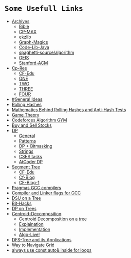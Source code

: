 # ``` Some Usefull Links ```
- [Archives]()
    - [Bible](https://github.com/sarafanshul/Bible)
    - [CP-MAX](https://cp-algorithms.com/)
    - [ekzlib](https://www.algorithm-archive.org/)
    - [Graph-Magics](http://www.graph-magics.com/algorithms.php)	
    - [Code-Lib-Java](http://code-library.herokuapp.com/)
    - [spaghetti-source/algorithm](https://github.com/spaghetti-source/algorithm)
    - [OEIS](https://oeis.org/)
    - [Stanford-ACM](https://github.com/jaehyunp/stanfordacm)
- [Cp-Res]()
    - [CF-Edu]()
    - [ONE](https://codeforces.com/blog/entry/57282)
    - [TWO](https://codeforces.com/blog/entry/13529?f0a28=1)
    - [THREE](https://codeforces.com/blog/entry/82283)
    - [FOUR](https://csacademy.com/lessons/)
- [#General Ideas](https://codeforces.com/blog/entry/48417)
- [Rolling Hashes](https://codeforces.com/blog/entry/60445)
- [Mathematics Behind Rolling Hashes and Anti-Hash Tests](https://codeforces.com/blog/entry/60442) 
- [Game Theory](https://codeforces.com/blog/entry/66040)
- [Codeforces Algorithm GYM](https://codeforces.com/blog/entry/16221?f0a28=1)
- [Buy and Sell Stocks](https://leetcode.com/problems/best-time-to-buy-and-sell-stock-with-transaction-fee/discuss/108870/most-consistent-ways-of-dealing-with-the-series-of-stock-problems)
- [DP]()
   - [General](https://codeforces.com/blog/entry/67679)
   - [Patterns](https://leetcode.com/discuss/general-discussion/662866/dp-for-beginners-problems-patterns-sample-solutions)
   - [DP + Bitmasking]( https://codeforces.com/blog/entry/81516)
   - [Strings](https://leetcode.com/discuss/general-discussion/651719/how-to-solve-dp-string-template-and-4-steps-to-be-followed)
   - [CSES tasks](https://codeforces.com/blog/entry/70018)
   - [AtCoder DP ](https://atcoder.jp/contests/dp/tasks)
- [Segment Tree]()
    - [CF-Edu]()
    - [Cf-Blog](https://codeforces.com/blog/entry/18051)
    - [CF-Blog-1](https://codeforces.com/blog/entry/15890)
- [Pragmas GCC compilers](https://codeforces.com/blog/entry/66279?#comment-502778)
- [Compiler and Linker flags for GCC](https://developers.redhat.com/blog/2018/03/21/compiler-and-linker-flags-gcc/)
- [DSU on a Tree](https://codeforces.com/blog/entry/44351)
- [Bit-Hacks](https://graphics.stanford.edu/~seander/bithacks.html)
- [DP on Trees](https://codeforces.com/blog/entry/20935)
- [Centroid-Decomposition]()
    - [Centroid Decomposition on a tree](https://codeforces.com/blog/entry/73707)
    - [Explaination](https://www.youtube.com/watch?v=2izuGA8T8IE)
    - [Implementation](https://codeforces.com/blog/entry/58025)
    - [Algo-Live!](https://www.youtube.com/watch?v=3pk02p1-weU)
- [DFS-Tree and its Applications](https://codeforces.com/blog/entry/68138)
- [Way to Navigate Grid](https://codeforces.com/blog/entry/78827)
- [always use const auto& inside for loops](https://codeforces.com/blog/entry/77847)
```
